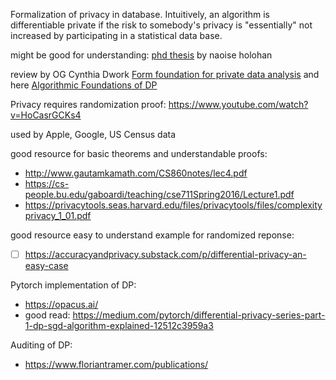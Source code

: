 Formalization of privacy in database. Intuitively, an algorithm is differentiable private if the risk to somebody's privacy is "essentially" not increased by participating in a statistical data base.

might be good for understanding: [phd thesis](https://www.scss.tcd.ie/Doug.Leith/pubs/Naoise_thesis.pdf) by naoise holohan

review by OG Cynthia Dwork [Form foundation for private data analysis](https://www.microsoft.com/en-us/research/wp-content/uploads/2011/01/dwork_cacm.pdf) and here [Algorithmic Foundations of DP](https://www.cis.upenn.edu/~aaroth/Papers/privacybook.pdf) 

Privacy requires randomization proof: https://www.youtube.com/watch?v=HoCasrGCKs4

used by Apple, Google, US Census data

good resource for basic theorems and understandable proofs: 
- http://www.gautamkamath.com/CS860notes/lec4.pdf
- https://cs-people.bu.edu/gaboardi/teaching/cse711Spring2016/Lecture1.pdf
- https://privacytools.seas.harvard.edu/files/privacytools/files/complexityprivacy_1_01.pdf

good resource easy to understand example for randomized reponse:
- [ ] https://accuracyandprivacy.substack.com/p/differential-privacy-an-easy-case

Pytorch implementation of DP:
- https://opacus.ai/
- good read: https://medium.com/pytorch/differential-privacy-series-part-1-dp-sgd-algorithm-explained-12512c3959a3

Auditing of DP:
- https://www.floriantramer.com/publications/